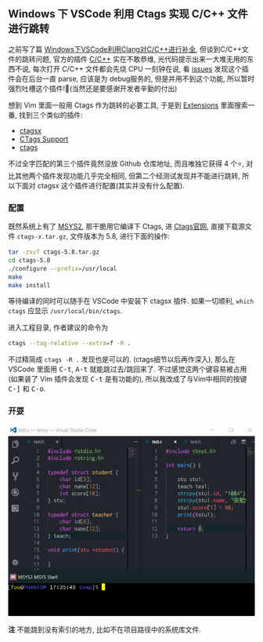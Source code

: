 ## Windows 下 VSCode 利用 Ctags 实现 C/C++ 文件进行跳转

之前写了篇 [Windows下VSCode利用Clang对C/C++进行补全](../07/c-c++-completion-in-vscode-via-msys2-and-clang.md),
但谈到C/C++文件的跳转问题, 官方的插件 [C/C++](https://github.com/Microsoft/vscode-cpptools/issues)
实在不敢恭维, 光代码提示出来一大堆无用的东西不说,
每次打开 C/C++ 文件都会先烧 CPU 一刻钟在说, 看
[issues](https://github.com/Microsoft/vscode-cpptools/issues/785#issuecomment-308880006)
发现这个插件会在后台一直 parse, 应该是为 debug服务的, 但是并用不到这个功能,
所以暂时强烈吐槽这个插件!:face_with_thermometer:(当然还是要感谢开发者辛勤的付出)

想到 Vim 里面一般用 Ctags 作为跳转的必要工具, 于是到
[Extensions](https://marketplace.visualstudio.com/VSCode)
里面搜索一番, 找到三个类似的插件:

- [ctagsx](https://github.com/jtanx/ctagsx)
- [CTags Support](https://github.com/jaydenlin/ctags-support)
- [ctags](https://marketplace.visualstudio.com/items?itemName=hcyang.ctags)

不过全字匹配的第三个插件竟然没放 Github 仓库地址, 而且唯独它获得 4 个:star:,
对比其他两个插件发现功能几乎完全相同, 但第二个经测试发现并不能进行跳转,
所以下面对 ctagsx 这个插件进行配置(其实并没有什么配置).

### 配置

既然系统上有了 [MSYS2](www.msys2.org), 那干脆用它编译下 Ctags,
进 [Ctags官网](http://ctags.sourceforge.net), 直接下载源文件
`ctags-x.tar.gz`, 文件版本为 5.8, 进行下面的操作:

```bash
tar -zxvf ctags-5.8.tar.gz
cd ctags-5.8
./configure --prefix=/usr/local
make
make install
```

等待编译的同时可以随手在 VSCode 中安装下 ctagsx 插件.
如果一切顺利, `which ctags` 应显示 `/usr/local/bin/ctags`.

进入工程目录, 作者建议的命令为

```bash
ctags --tag-relative --extra=f -R .
```

不过精简成 `ctags -R .` 发现也是可以的. (ctags细节以后再作深入),
那么在 VSCode 里面用 <kbd>C-t</kbd>, <kbd>A-t</kbd> 就能跳过去/跳回来了.
不过感觉这两个键容易被占用(如果装了 Vim 插件会发现 <kbd>C-t</kbd> 是有功能的),
所以我改成了与Vim中相同的按键 <kbd>C-]</kbd> 和 <kbd>C-o</kbd>.

### 开耍

<p align="center">
   <img src="img/msys-vscode-ctags.gif">
</p>

**注** 不能跳到没有索引的地方, 比如不在项目路径中的系统库文件.
